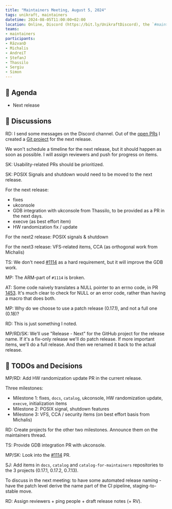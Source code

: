 ```yaml
---
title: "Maintainers Meeting, August 5, 2024"
tags: unikraft, maintainers
datetime: 2024-08-05T11:00:00+02:00
location: Online, Discord (https://bit.ly/UnikraftDiscord), the `#maintainers-voice` voice channel
teams:
- maintainers
participants:
- RăzvanD
- Michalis
- AndreiT
- ȘtefanJ
- Thassilo
- Sergiu
- Simon
---
```


## :dart: Agenda

- Next release

## :closed_book: Discussions

RD: I send some messages on the Discord channel.
Out of the [open PRs](https://github.com/unikraft/unikraft/pulls) I created a [Git project](https://github.com/orgs/unikraft/projects/47/views/2) for the next release.

We won't schedule a timeline for the next release, but it should happen as soon as possible.
I will assign reviewers and push for progress on items.

SK: Usability-related PRs should be prioritized.

SK: POSIX Signals and shutdown would need to be moved to the next release.

For the next release:
- fixes
- ukconsole
- GDB integration with ukconsole from Thassilo, to be provided as a PR in the next days.
- execve (as best effort item)
- HW randomization fix / update

For the next2 release: POSIX signals & shutdown

For the next3 release: VFS-related items, CCA (as orthogonal work from Michalis)

TS: We don't need [#1114](https://github.com/unikraft/unikraft/pull/1114) as a hard requirement, but it will improve the GDB work.

MP: The ARM-part of `#1114` is broken.

AT: Some code naively translates a NULL pointer to an errno code, in PR [1453](https://github.com/unikraft/unikraft/pull/1453).
It's much clear to check for NULL or an error code, rather than having a macro that does both.

MP: Why do we choose to use a patch release (0.17.1), and not a full one (0.18)?

RD: This is just something I noted.

MP/RD/SK: We'll use "Release - Next" for the GitHub project for the release name.
If it's a fix-only release we'll do patch release.
If more important items, we'll do a full release.
And then we renamed it back to the actual release.

## :wrench: TODOs and Decisions

MP/RD: Add HW randomization update PR in the current release.

Three milestones:

- Milestone 1: fixes, `docs`, `catalog`, ukconsole, HW randomization update, `execve`, initialization items
- Milestone 2: POSIX signal, shutdown features
- Milestone 3: VFS, CCA / security items (on best effort basis from Michalis)

RD: Create projects for the other two milestones.
Announce them on the maintainers thread.

TS: Provide GDB integration PR with ukconsole.

MP/SK: Look into the [#1114](https://github.com/unikraft/unikraft/pull/1114) PR.

SJ: Add items in `docs`, `catalog` and `catalog-for-maintainers` repositories to the 3 projects (0.17.1, 0.17.2, 0.7.13).

To discuss in the next meeting: to have some automated release naming - have the patch level derive the name part of the CI pipeline, staging-to-stable move.

RD: Assign reviewers + ping people + draft release notes (+ RV).
